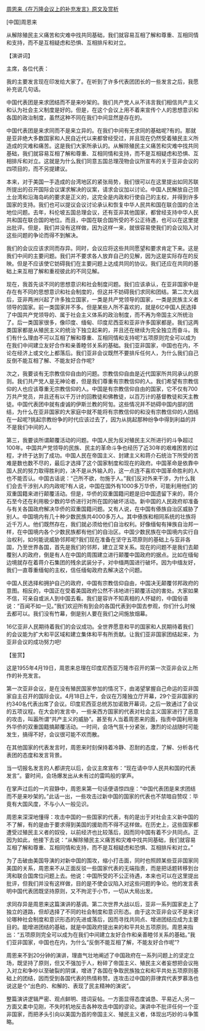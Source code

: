 [周恩来《在万隆会议上的补充发言》原文及赏析](https://www.vrrw.net/wx/14522.html)

[中国]周恩来

从解除殖民主义痛苦和灾难中找共同基础，我们就容易互相了解和尊重、互相同情和支持，而不是互相疑虑和恐惧、互相排斥和对立。

【演讲词】

主席，各位代表：

我的主要发言现在印发给大家了。在听到了许多代表团团长的一些发言之后，我愿补充说几句话。

中国代表团是来求团结而不是来吵架的。我们共产党人从不讳言我们相信共产主义和认为社会主义制度是好的。但是，在这个会议上用不着来宣传个人的思想意识和各国的政治制度，虽然这种不同在我们中间显然是存在的。

中国代表团是来求同而不是来立异的。在我们中间有无求同的基础呢?有的。那就是亚非绝大多数国家和人民自近代以来都曾经受过，并且现在仍然受着殖民主义所造成的灾难和痛苦。这是我们大家所承认的。从解除殖民主义痛苦和灾难中找共同基础，我们就容易互相了解和尊重、互相同情和支持，而不是互相疑虑和恐惧、互相排斥和对立。这就是为什么我们同意五国总理茂物会议所宣布的关于亚非会议的四项目的，而不另提建议。

本来，对于美国一手造成的台湾地区的紧张局势，我们很可以在这里提出如同苏联所提出的召开国际会议谋求解决的议案，请求会议加以讨论。中国人民解放自己领土台湾和沿海岛屿的要求是正义的，这完全是内政和行使自己的主权，并得到许多国家的支持。我们也可以提议会议讨论承认和恢复中华人民共和国在联合国的合法地位问题。去年，科伦坡五国总理会议，还有亚非其他国家，都曾经支持中华人民共和国在联合国的地位。而且，中国在联合国所受的不公正待遇，也可以在这里提出批评。但是，我们并没有这样做，因为这样一来，就很容易使我们的会议陷入对这些问题的争论而得不到解决。

我们的会议应该求同而存异。同时，会议应将这些共同愿望和要求肯定下来。这是我们中间的主要问题。我们并不要求各人放弃自己的见解，因为这是实际存在的反映。但是不应该使它妨碍我们在主要问题上达成共同的协议。我们还应在共同的基础上来互相了解和重视彼此的不同见解。



现在，我首先谈不同的思想意识和社会制度问题。我们应该承认，在亚非国家中是存在有不同的思想意识和社会制度的，但这并不妨碍我们求同和团结。第二次大战后，亚非两洲兴起了许多独立国家，一类是共产党领导的国家，一类是民族主义者领导的国家。前一类国家并不多。但是某些人所不喜欢的，就是6亿中国人民选择了中国共产党领导的、属于社会主义体系的政治制度，而不再为帝国主义所统治了。后一类国家很多，像印度、缅甸、印度尼西亚和亚非许多国家都是。我们这两类国家都是从殖民主义的统治下独立起来的，并且还在继续为完全独立而奋斗。我们有什么理由不可以互相了解和尊重、互相同情和支持呢?五项原则完全可以成为在我们中间建立友好合作和亲善睦邻关系的基础。我们亚非国家，中国也在内，不论在经济上或文化上都落后。我们亚非会议既然不要排斥任何人，为什么我们自己反倒不能互相了解、不能友好合作呢?

次之，我要谈有无宗教信仰自由的问题。宗教信仰自由是近代国家所共同承认的原则。我们共产党人是无神论者，但是我们尊重有宗教信仰的人。我们希望有宗教信仰的人也应该尊重无宗教信仰的人。中国是有宗教信仰自由的国家，它不仅有700万共产党员，并且还有以千万计的回教徒和佛教徒，以百万计的基督教徒和天主教徒。中国代表团中就有虔诚的伊斯兰教的阿訇。这些情况并不妨碍中国内部的团结，为什么在亚非国家的大家庭中就不能将有宗教信仰的和没有宗教信仰的人团结在一起呢?挑起宗教纷争的时代应该过去了，因为从挑起那种纷争中得到利益的并不是我们中间的人。

第三，我要谈所谓颠覆活动的问题。中国人民为反对殖民主义所进行的斗争超过100年。中国共产党领导的民族、民主的革命斗争也经历了近30年的艰难困苦的过程，才终于达到了成功。中国人民在帝国主义、封建主义和蒋介石统治下所受的苦难是数也数不尽的，最后才选择了这个国家制度和现在的政府。中国革命是依靠中国人民的努力取得胜利的，决不是从外输入的，这一点连不喜欢中国革命胜利的人也不能否认。中国古话说：“己所不欲，勿施于人。”我们反对外来干涉，为什么我们会去干涉别人的内政呢?有人说，中国在国外有1000多万华侨，可能利用他们的双重国籍来进行颠覆活动。但是，华侨的双重国籍问题是旧中国遗留下来的，蒋介石至今还在利用极少数的华侨进行对所在国的破坏活动。新中国的人民政府却准备与有关各国政府解决华侨的双重国籍问题。又有人说，在中国有傣族自治区威胁了别人。中国境内有几十种少数民族共4000多万人。其中傣族和相同系统的壮族将近千万人。他们既然存在，我们就必须给他们自治权利。好像缅甸有掸族自治邦一样，在中国境内各个少数民族都有他们的自治区。中国少数民族在中国境内实行自治权利，如何能说威胁邻邦呢?我们现在准备在坚守五项原则的基础上与亚非各国，乃至世界各国，首先是我们的邻邦，建立正常关系。现在的问题不是我们去颠覆别人的政府，倒是有人在中国的周围建立进行颠覆中国政府的据点。比如在缅甸边境就存在着蒋介石集团的残余武装分子，对中缅两国进行破坏。因为中缅友好，我们一直尊重缅甸的主权，信任缅甸政府去解决这个问题。

中国人民选择和拥护自己的政府，中国有宗教信仰自由，中国决无颠覆邻邦政府的意图。相反的，中国正在受着美国政府公然不讳地进行颠覆活动的害处。大家如果不信，可亲自或派人到中国去看。我们是容许不知真相的人怀疑的，中国俗语说：“百闻不如一见。”我们欢迎所有到会的各国代表到中国去参观，你们什么时候去都可以。我们没有竹幕，倒是别人要在我们之间施放烟幕。

16亿亚非人民期待着我们的会议成功。全世界愿意和平的国家和人民期待着我们的会议能为扩大和平区域和建立集体和平有所贡献。让我们亚非国家团结起来，为亚非会议的成功努力吧!

【鉴赏】

这是1955年4月19日，周恩来总理在印度尼西亚万隆市召开的第一次亚非会议上所作的补充发言。

第一次亚非会议，是在没有殖民国家参加的情况下，由渴望掌握自己命运的亚非国家自主召开的国际会议。4月18日上午，会议在万隆独立厅开幕，29个亚非国家的约340名代表出席了会议。印度尼西亚总统苏加诺致开幕词，之后一致通过了会议的五项议程。在大会的发言中，一些亲西方国家的代表对社会主义国家进行了恶意的攻击，叫嚣所谓“共产主义的威胁”。甚至有人当着周恩来的面，指责中国利用海外华侨的双重国籍搞颠覆活动。一时间，会场气氛十分紧张，激烈的论战随时可能发生，搞得不好，会议很可能不欢而散。

在其他国家的代表发言时，周恩来时刻保持着冷静、忍耐的态度，了解、分析各代表团的态度和发言背景。

当一切报名发言的人都讲完以后，会议主席宣布：“现在请中华人民共和国的代表发言”。霎时间，会场爆发出从未有过的雷鸣般的掌声。

在掌声过后的一片寂静中，周恩来第一句话便语惊四座：“中国代表团是来求团结而不是来吵架的。”此话一出，一些攻击过新中国的国家的代表也不禁暗自赞叹：毕竟有大国风度，不与小人一般见识。

周恩来深深地懂得：攻击中国的一些国家的代表，有的是出于对社会主义新中国的不了解，有的是由于要求得到美国的援助而不得不这样做。在历史上，这些国家都遭受过殖民主义者的奴役，以前经济也比较落后，因而同中国有着不少共同点。正因为如此，他接下去说：“从解除殖民主义痛苦和灾难中找共同基础，我们就容易互相了解和尊重、互相同情和支持，而不是互相疑虑和恐惧、互相排斥和对立。”

为了击破由美国导演的对新中国的围攻，缩小打击面，同时也照顾某些亚非国家同美国的关系，周恩来不从正面反驳一些国家代表的无端指责，而是把话题转移到台湾和联合国席位问题上去。他说：中国所受的不公正待遇，本来也可以在这里提出批评，但我们并没有这样做，目的是不使会议陷入对这些问题的争论。他的发言表明中国代表团既坚持原则，又不拘泥于小节，一切从大局出发。

求同存异是周恩来这篇演讲的基调。第二次世界大战以后，亚非一系列国家走上了独立的道路，但却选择了不同的社会制度和意识形态。由于这次亚非会议不是来讨论哪种社会制度和意识形态的先进或落后，因而寻找共同点、增进团结应成为主要目的。能增进团结的基础，就是中国政府提出来的和平共处五项原则。周恩来指出：“五项原则完全可以成为在我们中间建立友好合作和亲善睦邻关系的基础。”我们亚非国家，中国也在内，为什么“反倒不能互相了解，不能友好合作呢”?

周恩来不到20分钟的演讲，理直气壮地阐述了中国政府在一系列问题上的坚定立场，既坚持了原则，但又不强加于人，粉碎了帝国主义、殖民主义者妄想把会议拖入对立和争吵以至破裂的阴谋，增进了各国在争取民族独立和和平共处五项原则基础上的团结，因而受到各国代表的热情称赞。连攻击过中国的菲律宾代表罗慕洛也说这是个“出色的、和解的、表现了民主精神的演说”。

整篇演讲逻辑严密、观点鲜明、措词妥帖。一方面显得态度诚恳、平易近人;另一方面又柔中见刚，不失时机地反击各种攻击中国的谬论。演讲中不批评任何一个亚非国家，而把矛头引向以美国为首的帝国主义、殖民主义者，体现出巧妙的斗争策略。

